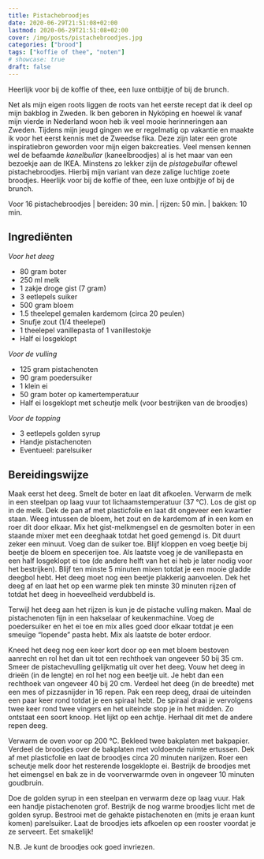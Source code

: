 ```yaml
---
title: Pistachebroodjes
date: 2020-06-29T21:51:08+02:00
lastmod: 2020-06-29T21:51:08+02:00
cover: /img/posts/pistachebroodjes.jpg
categories: ["brood"]
tags: ["koffie of thee", "noten"]
# showcase: true
draft: false
---
```


Heerlijk voor bij de koffie of thee, een luxe ontbijtje of bij de brunch.

<!--more-->

Net als mijn eigen roots liggen de roots van het eerste recept dat ik deel op mijn bakblog in Zweden. Ik ben geboren in Nyköping en hoewel ik vanaf mijn vierde in Nederland woon heb ik veel mooie herinneringen aan Zweden. Tijdens mijn jeugd gingen we er regelmatig op vakantie en maakte ik voor het eerst kennis met de Zweedse fika. Deze zijn later een grote inspiratiebron geworden voor mijn eigen bakcreaties. Veel mensen kennen wel de befaamde _kanelbullar_ (kaneelbroodjes) al is het maar van een bezoekje aan de IKEA. Minstens zo lekker zijn de _pistagebullar_ oftewel pistachebroodjes. Hierbij mijn variant van deze zalige luchtige zoete broodjes. Heerlijk voor bij de koffie of thee, een luxe ontbijtje of bij de brunch.

Voor 16 pistachebroodjes | bereiden: 30 min. | rijzen: 50 min. | bakken: 10 min.

## Ingrediënten

_Voor het deeg_
- 80 gram boter
- 250 ml melk
- 1 zakje droge gist (7 gram)
- 3 eetlepels suiker
- 500 gram bloem
- 1.5 theelepel gemalen kardemom (circa 20 peulen)
- Snufje zout (1/4 theelepel)
- 1 theelepel vanillepasta of 1 vanillestokje
- Half ei losgeklopt

_Voor de vulling_
- 125 gram pistachenoten
- 90 gram poedersuiker
- 1 klein ei
- 50 gram boter op kamertemperatuur
- Half ei losgeklopt met scheutje melk (voor bestrijken van de broodjes)

_Voor de topping_
- 3 eetlepels golden syrup
- Handje pistachenoten
- Eventueel: parelsuiker

## Bereidingswijze

Maak eerst het deeg. Smelt de boter en laat dit afkoelen. Verwarm de melk in een steelpan op laag vuur tot lichaamstemperatuur (37 °C). Los de gist op in de melk. Dek de pan af met plasticfolie en laat dit ongeveer een kwartier staan. Weeg intussen de bloem, het zout en de kardemom af in een kom en roer dit door elkaar. Mix het gist-melkmengsel en de gesmolten boter in een staande mixer met een deeghaak totdat het goed gemengd is. Dit duurt zeker een minuut. Voeg dan de suiker toe. 
Blijf kloppen en voeg beetje bij beetje de bloem en specerijen toe. Als laatste voeg je de vanillepasta en een half losgeklopt ei toe (de andere helft van het ei heb je later nodig voor het bestrijken). Blijf ten minste 5 minuten mixen totdat je een mooie gladde deegbol hebt. Het deeg moet nog een beetje plakkerig aanvoelen. Dek het deeg af en laat het op een warme plek ten minste 30 minuten rijzen of totdat het deeg in hoeveelheid verdubbeld is.

Terwijl het deeg aan het rijzen is kun je de pistache vulling maken. Maal de pistachenoten fijn in een hakselaar of keukenmachine. Voeg de poedersuiker en het ei toe en mix alles goed door elkaar totdat je een smeuïge “lopende” pasta hebt. Mix als laatste de boter erdoor.

Kneed het deeg nog een keer kort door op een met bloem bestoven aanrecht en rol het dan uit tot een rechthoek van ongeveer 50 bij 35 cm. Smeer de pistachevulling gelijkmatig uit over het deeg. Vouw het deeg in drieën (in de lengte) en rol het nog een beetje uit. Je hebt dan een rechthoek van ongeveer 40 bij 20 cm. Verdeel het deeg (in de breedte) met een mes of pizzasnijder in 16 repen. Pak een reep deeg, draai de uiteinden een paar keer rond totdat je een spiraal hebt. De spiraal draai je vervolgens twee keer rond twee vingers en het uiteinde stop je in het midden. Zo ontstaat een soort knoop. Het lijkt op een achtje. Herhaal dit met de andere repen deeg.

Verwarm de oven voor op 200 °C. Bekleed twee bakplaten met bakpapier. Verdeel de broodjes over de bakplaten met voldoende ruimte ertussen. Dek af met plasticfolie en laat de broodjes circa 20 minuten narijzen. Roer een scheutje melk door het resterende losgeklopte ei. Bestrijk de broodjes met het eimengsel en bak ze in de voorverwarmde oven in ongeveer 10 minuten goudbruin.

Doe de golden syrup in een steelpan en verwarm deze op laag vuur. Hak een handje pistachenoten grof. Bestrijk de nog warme broodjes licht met de golden syrup. Bestrooi met de gehakte pistachenoten en (mits je eraan kunt komen) parelsuiker. Laat de broodjes iets afkoelen op een rooster voordat je ze serveert. Eet smakelijk!

N.B. Je kunt de broodjes ook goed invriezen.

